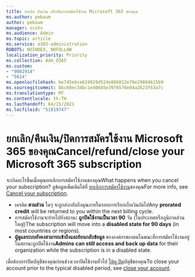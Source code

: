 ```yaml
---
title: ยกเลิก คืนเงิน หรือปิดการสมัครใช้งาน Microsoft 365 ของคุณ
ms.author: pebaum
author: pebaum
manager: scotv
ms.audience: Admin
ms.topic: article
ms.service: o365-administration
ROBOTS: NOINDEX, NOFOLLOW
localization_priority: Priority
ms.collection: Adm_O365
ms.custom:
- "9002914"
- "5614"
ms.openlocfilehash: be745ebce624929d524e806012e70e29804615b9
ms.sourcegitcommit: 8bc60ec34bc1e40685e3976576e04a2623f63a7c
ms.translationtype: MT
ms.contentlocale: th-TH
ms.lasthandoff: 04/15/2021
ms.locfileid: "51819747"
---
```

# <a name="cancelrefundclose-your-microsoft-365-subscription"></a><span data-ttu-id="d2858-102">ยกเลิก/คืนเงิน/ปิดการสมัครใช้งาน Microsoft 365 ของคุณ</span><span class="sxs-lookup"><span data-stu-id="d2858-102">Cancel/refund/close your Microsoft 365 subscription</span></span>

<span data-ttu-id="d2858-103">จะเกิดอะไรขึ้นเมื่อคุณยกเลิกการสมัครใช้งานของคุณ</span><span class="sxs-lookup"><span data-stu-id="d2858-103">What happens when you cancel your subscription?</span></span> <span data-ttu-id="d2858-104">ดูข้อมูลเพิ่มเติมได้ที่ [ยกเลิกการสมัครใช้งาน](https://docs.microsoft.com/microsoft-365/commerce/subscriptions/cancel-your-subscription?view=o365-worldwide)ของคุณ</span><span class="sxs-lookup"><span data-stu-id="d2858-104">For more info, see [Cancel your subscription](https://docs.microsoft.com/microsoft-365/commerce/subscriptions/cancel-your-subscription?view=o365-worldwide).</span></span>

- <span data-ttu-id="d2858-105">เครดิต **ตามส่วน** ใดๆ จะถูกส่งกลับถึงคุณภายในรอบการเรียกเก็บเงินถัดไป</span><span class="sxs-lookup"><span data-stu-id="d2858-105">Any **prorated credit** will be returned to you within the next billing cycle.</span></span>
- <span data-ttu-id="d2858-106">การสมัครใช้งานจะย้ายไปยังสถานะ **ถูกปิดใช้งานเป็นเวลา 90** วัน (ในประเทศหรือภูมิภาคส่วนใหญ่)</span><span class="sxs-lookup"><span data-stu-id="d2858-106">The subscription will move into a **disabled state for 90 days** (in most countries or regions).</span></span>
- <span data-ttu-id="d2858-107">**ผู้ดูแลระบบยังคงสามารถเข้าถึงและย้อนกลับข้อมูล** ขององค์กรของตนในขณะที่การสมัครใช้งานอยู่ในสถานะถูกปิดใช้งาน</span><span class="sxs-lookup"><span data-stu-id="d2858-107">**Admins can still access and back up data** for their organization while the subscription is in a disabled state.</span></span>

<span data-ttu-id="d2858-108">เมื่อต้องการปิดบัญชีของคุณก่อนช่วงเวลาปิดใช้งานทั่วไป [ให้ดู ปิด](https://docs.microsoft.com/microsoft-365/commerce/close-your-account?view=o365-worldwide)บัญชีของคุณ</span><span class="sxs-lookup"><span data-stu-id="d2858-108">To close your account prior to the typical disabled period, see [close your account](https://docs.microsoft.com/microsoft-365/commerce/close-your-account?view=o365-worldwide).</span></span>
